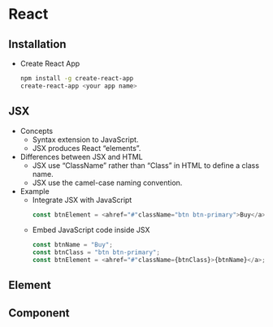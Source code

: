 # React

## Installation
- Create React App
  ```bash
  npm install -g create-react-app
  create-react-app <your app name>
  ```

## JSX
- Concepts 
   - Syntax extension to JavaScript.
   - JSX produces React “elements”.
- Differences between JSX and HTML
   - JSX use “ClassName” rather than “Class” in HTML to define a class name.
   - JSX use the camel-case naming convention.
- Example
   - Integrate JSX with JavaScript
     ```js
     const btnElement = <ahref="#"className="btn btn-primary">Buy</a>;
     ```
   - Embed JavaScript code inside JSX
     ```js
     const btnName = "Buy";
     const btnClass = "btn btn-primary"; 
     const btnElement = <ahref="#"className={btnClass}>{btnName}</a>;
     ```

## Element

## Component

